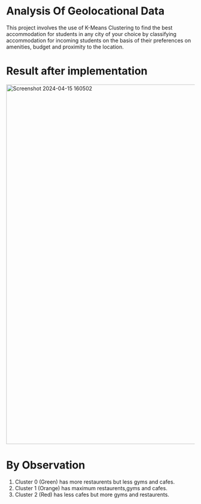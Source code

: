 # Analysis Of Geolocational Data

This project involves the use of K-Means Clustering to find the best accommodation for students in any city of your choice by classifying accommodation for incoming students on the basis of their preferences on amenities, budget and proximity to the location.

# Result after implementation

<img width="959" alt="Screenshot 2024-04-15 160502" src="https://user-images.githubusercontent.com/64399192/179208455-7813e108-b0e6-45ad-96ad-679f3ad9c96f.png">

# By Observation

1. Cluster 0 (Green) has more restaurents but less gyms and cafes.
2. Cluster 1 (Orange) has maximum restaurents,gyms and cafes.
3. Cluster 2 (Red) has less cafes but more gyms and restaurents.
